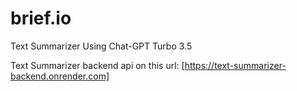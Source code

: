 # brief.io
Text Summarizer Using Chat-GPT Turbo 3.5

Text Summarizer backend api on this url: [https://text-summarizer-backend.onrender.com]
